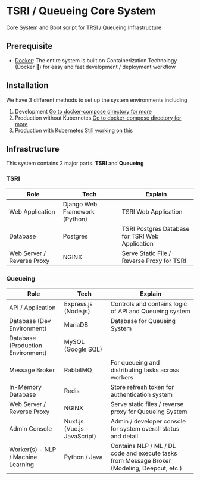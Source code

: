 # TSRI / Queueing Core System
Core System and Boot script for TRSI / Queueing Infrastructure
## Prerequisite
- [Docker](https://www.docker.com): 
The entire system is built on Containerization Technology (Docker 🐳) 
for easy and fast development / deployment workflow
## Installation
We have 3 different methods to set up the system environments including
1. Development [Go to docker-compose directory for more](docker-compose)
2. Production without Kubernetes [Go to docker-compose directory for more](docker-compose)
3. Production with Kubernetes [Still working on this](kubernetes)
## Infrastructure
This system contains 2 major parts. **TSRI** and **Queueing**
### TSRI
| Role                       | Tech                          | Explain                                        |
|----------------------------|-------------------------------|------------------------------------------------|
| Web Application            | Django Web Framework (Python) | TSRI Web Application                           |
| Database                   | Postgres                      | TSRI Postgres Database for TSRI Web Application|
| Web Server / Reverse Proxy | NGINX                         | Serve Static File / Reverse Proxy for TSRI     |
### Queueing
| Role                               | Tech                          | Explain                                                                                     |
|------------------------------------|-------------------------------|---------------------------------------------------------------------------------------------|
| API / Application                  | Express.js (Node.js)          | Controls and contains logic of API and Queueing system                                      |
| Database (Dev Environment)         | MariaDB                       | Database for Queueing System                                                                |
| Database (Production Environment)  | MySQL (Google SQL)            |                                                                                             |
| Message Broker                     | RabbitMQ                      | For queueing and distributing tasks across workers                                          |
| In-Memory Database                 | Redis                         | Store refresh token for authentication system                                               |
| Web Server / Reverse Proxy         | NGINX                         | Serve static files / reverse proxy for Queueing System                                       |
| Admin Console                      | Nuxt.js (Vue.js - JavaScript) | Admin / developer console for system overall status and detail                              |
| Worker(s) - NLP / Machine Learning | Python / Java                 | Contains NLP / ML / DL code and execute tasks from Message Broker (Modeling, Deepcut, etc.) |